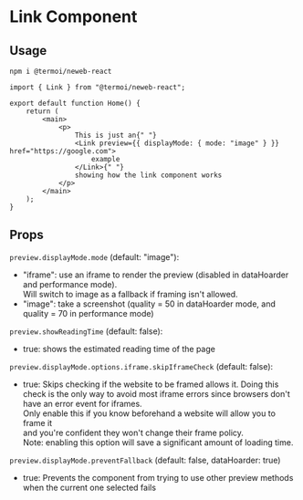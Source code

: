 # Link Component

## Usage

```
npm i @termoi/neweb-react
```

```
import { Link } from "@termoi/neweb-react";

export default function Home() {
	return (
		<main>
			<p>
				This is just an{" "}
				<Link preview={{ displayMode: { mode: "image" } }} href="https://google.com">
					example
				</Link>{" "}
				showing how the link component works
			</p>
		</main>
	);
}
```

## Props

<!-- TODO -->
<!-- `preview.scroll` (default: "animated"):

-   Number between 0 and 1: a percentage of the maximum scroll position (e.g: 0.5 = 50%)
-   Percentage string (e.g: "30%"): a percentage of the maximum scroll position
-   Number greater than 1: the absolute scroll position
-   "animated": a scroll animation will play on loop
-   "smart": the [scroll algorithm]("#scroll-algorithm") will be used
    to automatically detect the best scroll position -->

`preview.displayMode.mode` (default: "image"):

-   "iframe": use an iframe to render the preview (disabled in dataHoarder and performance mode).  
    Will switch to image as a fallback if framing isn't allowed.
-   "image": take a screenshot (quality = 50 in dataHoarder mode, and quality = 70 in performance mode)
<!-- -   "text": select the text on the page you wish to display -->

`preview.showReadingTime` (default: false):

-   true: shows the estimated reading time of the page

`preview.displayMode.options.iframe.skipIframeCheck` (default: false):

-   true: Skips checking if the website to be framed allows it. Doing this check
    is the only way to avoid most iframe errors since browsers don't have an error
    event for iframes.  
    Only enable this if you know beforehand a website will allow you to frame it  
    and you're confident they won't change their frame policy.  
    Note: enabling this option will save a significant amount of loading time.

`preview.displayMode.preventFallback` (default: false, dataHoarder: true)

-   true: Prevents the component from trying to use other preview methods when the
    current one selected fails
